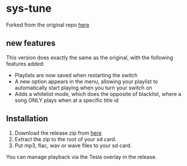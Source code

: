 # sys-tune
Forked from the original repo [here](https://github.com/HookedBehemoth/sys-tune)

## new features
This version does exactly the same as the original, with the following features added:
- Playlists are now saved when restarting the switch
- A new option appears in the menu, allowing your playlist to automatically start playing when you turn your switch on
- Adds a whitelist mode, which does the opposite of blacklist, where a song ONLY plays when at a specific title id

## Installation
1. Download the release zip from [here]([https://github.com/TheReconJacob/sys-tune/releases/latest)
2. Extract the zip to the root of your sd card.
3. Put mp3, flac, wav or wave files to your sd card.

You can manage playback via the Tesla overlay in the release.
